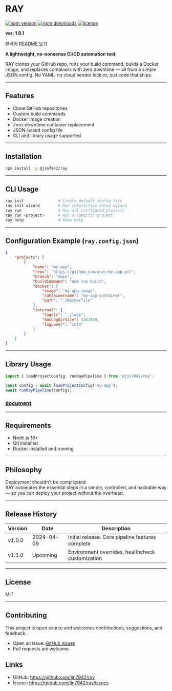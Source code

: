 # RAY

[![npm version](https://img.shields.io/npm/v/@jin7942/ray?color=blue)](https://www.npmjs.com/package/@jin7942/ray)
[![npm downloads](https://img.shields.io/npm/dm/@jin7942/ray)](https://www.npmjs.com/package/@jin7942/ray)
[![license](https://img.shields.io/npm/l/@jin7942/ray)](./LICENSE)

**ver: 1.0.1**

[한국어 README 보기](./README.ko.md)

**A lightweight, no-nonsense CI/CD automation tool.**

RAY clones your GitHub repo, runs your build command, builds a Docker image, and replaces containers with zero downtime — all from a simple JSON config. No YAML, no cloud vendor lock-in, just code that ships.

---

## Features

-   Clone GitHub repositories
-   Custom build commands
-   Docker image creation
-   Zero-downtime container replacement
-   JSON-based config file
-   CLI and library usage supported

---

## Installation

```bash
npm install -g @jin7942/ray
```

---

## CLI Usage

```bash
ray init               # Create default config file
ray init wizard        # Run interactive setup wizard
ray run                # Run all configured projects
ray run <project>      # Run a specific project
ray help               # Show help
```

---

## Configuration Example (`ray.config.json`)

```json
{
    "projects": [
        {
            "name": "my-app",
            "repo": "https://github.com/user/my-app.git",
            "branch": "main",
            "buildCommand": "npm run build",
            "docker": {
                "image": "my-app-image",
                "containername": "my-app-container",
                "path": "./Dockerfile"
            },
            "internal": {
                "logdir": "./logs",
                "maxLogDirSize": 5242880,
                "logLevel": "info"
            }
        }
    ]
}
```

---

## Library Usage

```ts
import { loadProjectConfig, runRayPipeline } from '@jin7942/ray';

const config = await loadProjectConfig('my-app');
await runRayPipeline(config);
```

### [document](./DOCUMENT.md)

---

## Requirements

-   Node.js 18+
-   Git installed
-   Docker installed and running

---

## Philosophy

Deployment shouldn't be complicated.  
RAY automates the essential steps in a simple, controlled, and hackable way — so you can deploy your project without the overhead.

---

## Release History

| Version | Date       | Description                                      |
| ------- | ---------- | ------------------------------------------------ |
| v1.0.0  | 2024-04-09 | Initial release. Core pipeline features complete |
| v1.1.0  | Upcoming   | Environment overrides, healthcheck customization |

---

## License

MIT

---

## Contributing

This project is open source and welcomes contributions, suggestions, and feedback.

-   Open an issue: [GitHub Issues](https://github.com/jin7942/ray/issues)
-   Pull requests are welcome.

## Links

-   GitHub: https://github.com/jin7942/ray
-   Issues: https://github.com/jin7942/ray/issues
